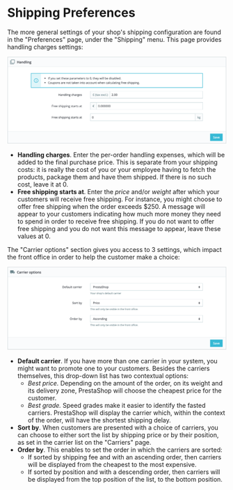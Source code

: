 # Shipping Preferences

The more general settings of your shop's shipping configuration are found in the "Preferences" page, under the "Shipping" menu. This page provides handling charges settings:

![](../../../.gitbook/assets/64225548%20%284%29%20%284%29.png)

* **Handling charges**. Enter the per-order handling expenses, which will be added to the final purchase price. This is separate from your shipping costs: it is really the cost of you or your employee having to fetch the products, package them and have them shipped. If there is no such cost, leave it at 0.
* **Free shipping starts at**. Enter the _price_ and/or _weight_ after which your customers will receive free shipping. For instance, you might choose to offer free shipping when the order exceeds $250. A message will appear to your customers indicating how much more money they need to spend in order to receive free shipping. If you do not want to offer free shipping and you do not want this message to appear, leave these values at 0.

The "Carrier options" section gives you access to 3 settings, which impact the front office in order to help the customer make a choice:

![](../../../.gitbook/assets/64225549%20%284%29%20%284%29%20%284%29.png)

* **Default carrier**. If you have more than one carrier in your system, you might want to promote one to your customers. Besides the carriers themselves, this drop-down list has two contextual options:
  * _Best price._ Depending on the amount of the order, on its weight and its delivery zone, PrestaShop will choose the cheapest price for the customer.
  * _Best grade._ Speed grades make it easier to identify the fasted carriers. PrestaShop will display the carrier which, within the context of the order, will have the shortest shipping delay.
* **Sort by**. When customers are presented with a choice of carriers, you can choose to either sort the list by shipping price or by their position, as set in the carrier list on the "Carriers" page.
* **Order by**. This enables to set the order in which the carriers are sorted:
  * If sorted by shipping fee and with an ascending order, then carriers will be displayed from the cheapest to the most expensive.
  * If sorted by position and with a descending order, then carriers will be displayed from the top position of the list, to the bottom position.

